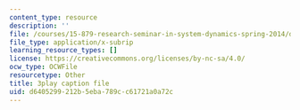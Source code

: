 ```yaml
---
content_type: resource
description: ''
file: /courses/15-879-research-seminar-in-system-dynamics-spring-2014/d6405299212b5eba789cc61721a0a72c_pPqI5LbC96Y.srt
file_type: application/x-subrip
learning_resource_types: []
license: https://creativecommons.org/licenses/by-nc-sa/4.0/
ocw_type: OCWFile
resourcetype: Other
title: 3play caption file
uid: d6405299-212b-5eba-789c-c61721a0a72c
---
```

